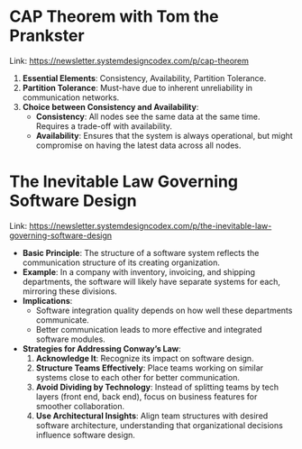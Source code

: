 # CAP Theorem with Tom the Prankster

Link: https://newsletter.systemdesigncodex.com/p/cap-theorem

1. **Essential Elements**: Consistency, Availability, Partition Tolerance.
2. **Partition Tolerance**: Must-have due to inherent unreliability in communication networks.
3. **Choice between Consistency and Availability**:
   - **Consistency**: All nodes see the same data at the same time. Requires a trade-off with availability.
   - **Availability**: Ensures that the system is always operational, but might compromise on having the latest data across all nodes.

# The Inevitable Law Governing Software Design

Link: https://newsletter.systemdesigncodex.com/p/the-inevitable-law-governing-software-design

- **Basic Principle**: The structure of a software system reflects the communication structure of its creating organization.
- **Example**: In a company with inventory, invoicing, and shipping departments, the software will likely have separate systems for each, mirroring these divisions.
- **Implications**:
  - Software integration quality depends on how well these departments communicate.
  - Better communication leads to more effective and integrated software modules.
- **Strategies for Addressing Conway’s Law**:
  1. **Acknowledge It**: Recognize its impact on software design.
  2. **Structure Teams Effectively**: Place teams working on similar systems close to each other for better communication.
  3. **Avoid Dividing by Technology**: Instead of splitting teams by tech layers (front end, back end), focus on business features for smoother collaboration.
  4. **Use Architectural Insights**: Align team structures with desired software architecture, understanding that organizational decisions influence software design.
